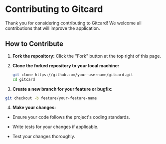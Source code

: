 # Contributing to Gitcard

Thank you for considering contributing to Gitcard! We welcome all contributions that will improve the application.

## How to Contribute

1. **Fork the repository:**
   Click the "Fork" button at the top right of this page.

2. **Clone the forked repository to your local machine:**
   ```bash
   git clone https://github.com/your-username/gitcard.git
   cd gitcard
   ```

3. **Create a new branch for your feature or bugfix:**
```bash
git checkout -b feature/your-feature-name
```

4. **Make your changes:**
- Ensure your code follows the project's coding standards.

- Write tests for your changes if applicable.

- Test your changes thoroughly.